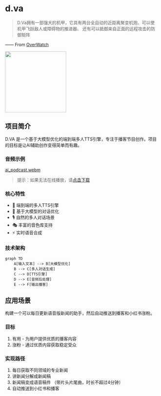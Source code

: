 # d.va
> D.Va拥有一部强大的机甲，它具有两台全自动的近距离聚变机炮、可以使机甲飞跃敌人或障碍物的推进器、 还有可以抵御来自正面的远程攻击的防御矩阵

—— From [OverWatch](http://ow.blizzard.cn/heroes/dva)

<img src="https://zos.alipayobjects.com/rmsportal/psagSCVHOKQVqqNjjMdf.jpg" width="200" height="200" />

## 项目简介

D.VA 是一个基于大模型优化的端到端多人TTS引擎，专注于播客节目创作。项目的目标是让AI辅助创作变得简单而有趣。


### 音频示例
[ai_podcast.webm](https://github.com/user-attachments/assets/a64f099a-7455-4142-af2f-0b68cb7e0679)
> 提示：如果无法在线播放，请[点击下载](assets/ai_podcast_v1.MP3)


### 核心特性

- 🎯 端到端的多人TTS引擎
- 🤖 基于大模型的对话优化
- 🎙️ 自然的多人对话场景
- 🎭 丰富的音色库支持
- ⚡ 实时语音合成

### 技术架构

```mermaid
graph TD
    A[输入文本] --> B[大模型优化]
    B --> C[多人对话生成]
    C --> D[TTS引擎]
    D --> E[音频后处理]
    E --> F[输出播客]
```

## 应用场景

构建一个可以每日更新语音版新闻的助手，然后自动推送到播客和小红书涨粉。

### 目标
1. 有用 - 为用户提供优质的播客内容
2. 涨粉 - 通过优质内容获取稳定受众

### 实现路径
1. 每日获取不同领域的专业新闻
2. 讲新闻分解成新闻稿
3. 新闻稿变成语音稿件 （带片头片尾曲，时长不超过4分钟）
4. 自动推送到小红书和播客

